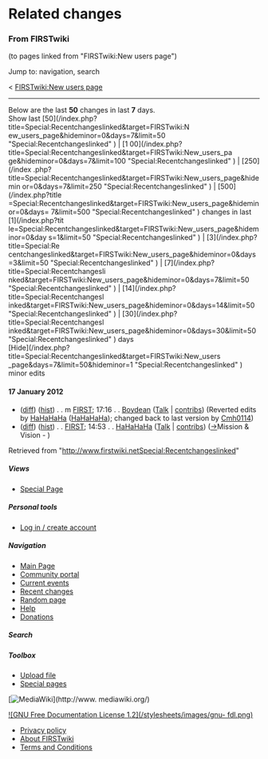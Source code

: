 

# Related changes

### From FIRSTwiki

(to pages linked from "FIRSTwiki:New users page")

Jump to: navigation, search

&lt; [FIRSTwiki:New users
page](/index.php?title=FIRSTwiki:New_users_page&redirect=no "FIRSTwiki:New
users page" )  

* * *

Below are the last **50** changes in last **7** days.  
Show last [50](/index.php?title=Special:Recentchangeslinked&target=FIRSTwiki:N
ew_users_page&hideminor=0&days=7&limit=50 "Special:Recentchangeslinked" ) | [1
00](/index.php?title=Special:Recentchangeslinked&target=FIRSTwiki:New_users_pa
ge&hideminor=0&days=7&limit=100 "Special:Recentchangeslinked" ) | [250](/index
.php?title=Special:Recentchangeslinked&target=FIRSTwiki:New_users_page&hidemin
or=0&days=7&limit=250 "Special:Recentchangeslinked" ) | [500](/index.php?title
=Special:Recentchangeslinked&target=FIRSTwiki:New_users_page&hideminor=0&days=
7&limit=500 "Special:Recentchangeslinked" ) changes in last [1](/index.php?tit
le=Special:Recentchangeslinked&target=FIRSTwiki:New_users_page&hideminor=0&day
s=1&limit=50 "Special:Recentchangeslinked" ) | [3](/index.php?title=Special:Re
centchangeslinked&target=FIRSTwiki:New_users_page&hideminor=0&days=3&limit=50
"Special:Recentchangeslinked" ) | [7](/index.php?title=Special:Recentchangesli
nked&target=FIRSTwiki:New_users_page&hideminor=0&days=7&limit=50
"Special:Recentchangeslinked" ) | [14](/index.php?title=Special:Recentchangesl
inked&target=FIRSTwiki:New_users_page&hideminor=0&days=14&limit=50
"Special:Recentchangeslinked" ) | [30](/index.php?title=Special:Recentchangesl
inked&target=FIRSTwiki:New_users_page&hideminor=0&days=30&limit=50
"Special:Recentchangeslinked" ) days  
[Hide](/index.php?title=Special:Recentchangeslinked&target=FIRSTwiki:New_users
_page&days=7&limit=50&hideminor=1 "Special:Recentchangeslinked" ) minor edits

#### 17 January 2012

  * ([diff](/index.php?title=FIRST&curid=671&diff=88381&oldid=88374 "FIRST" )) ([hist](/index.php?title=FIRST&curid=671&action=history "FIRST" )) . . m [FIRST](first); 17:16 . . [Boydean](User:Boydean "User:Boydean" ) ([Talk](/index.php?title=User_talk:Boydean&action=edit "User talk:Boydean" ) | [contribs](/index.php?title=Special:Contributions&target=Boydean "Special:Contributions" )) (Reverted edits by [HaHaHaHa](Special:Contributions/HaHaHaHa "Special:Contributions/HaHaHaHa" ) ([HaHaHaHa](/index.php?title=User_talk:HaHaHaHa&action=edit "User talk:HaHaHaHa" )); changed back to last version by [Cmh0114](User:Cmh0114 "User:Cmh0114" ))
  * ([diff](/index.php?title=FIRST&curid=671&diff=88374&oldid=79793 "FIRST" )) ([hist](/index.php?title=FIRST&curid=671&action=history "FIRST" )) . . [FIRST](first); 14:53 . . [HaHaHaHa](/index.php?title=User:HaHaHaHa&action=edit "User:HaHaHaHa" ) ([Talk](/index.php?title=User_talk:HaHaHaHa&action=edit "User talk:HaHaHaHa" ) | [contribs](/index.php?title=Special:Contributions&target=HaHaHaHa "Special:Contributions" )) ([→](FIRST#Mission_.26_Vision "FIRST" )Mission &amp; Vision - )

Retrieved from
"<http://www.firstwiki.netSpecial:Recentchangeslinked>"

##### Views

  * [Special Page](Special:Recentchangeslinked/FIRSTwiki:New_users_page)

##### Personal tools

  * [Log in / create account](/index.php?title=Special:Userlogin&returnto=Special:Recentchangeslinked)

[](Main_Page "Main Page" )

##### Navigation

  * [Main Page](Main_Page)
  * [Community portal](FIRSTwiki:Community_portal)
  * [Current events](Current_events)
  * [Recent changes](Special:Recentchanges)
  * [Random page](Special:Random)
  * [Help](FIRSTwiki:Help)
  * [Donations](FIRSTwiki:Site_support)

##### Search



##### Toolbox

  * [Upload file](Special:Upload)
  * [Special pages](Special:Specialpages)

[![MediaWiki](/skins/common/images/poweredby_mediawiki_88x31.png)](http://www.
mediawiki.org/)

[![GNU Free Documentation License 1.2](/stylesheets/images/gnu-
fdl.png)](http://www.gnu.org/copyleft/fdl.html)

  * [Privacy policy](FIRSTwiki:Privacy_policy "FIRSTwiki:Privacy policy" )
  * [About FIRSTwiki](FIRSTwiki:About "FIRSTwiki:About" )
  * [Terms and Conditions](FIRSTwiki:Terms_and_conditions "FIRSTwiki:Terms and conditions" )

